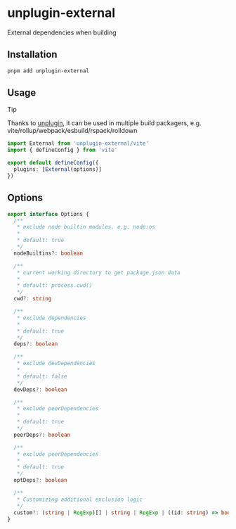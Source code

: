 # unplugin-external

External dependencies when building

## Installation

```bash
pnpm add unplugin-external
```

## Usage

> [!TIP]
> Thanks to [unplugin](https://unplugin.unjs.io/), it can be used in multiple build packagers, e.g. vite/rollup/webpack/esbuild/rspack/rolldown

```ts
import External from 'unplugin-external/vite'
import { defineConfig } from 'vite'

export default defineConfig({
  plugins: [External(options)]
})
```

## Options

```ts
export interface Options {
  /**
   * exclude node builtin modules, e.g. node:os
   *
   * default: true
   */
  nodeBuiltins?: boolean

  /**
   * current working directory to get package.json data
   *
   * default: process.cwd()
   */
  cwd?: string

  /**
   * exclude dependencies
   *
   * default: true
   */
  deps?: boolean

  /**
   * exclude devDependencies
   *
   * default: false
   */
  devDeps?: boolean

  /**
   * exclude peerDependencies
   *
   * default: true
   */
  peerDeps?: boolean

  /**
   * exclude peerDependencies
   *
   * default: true
   */
  optDeps?: boolean

  /**
   * Customizing additional exclusion logic
   */
  custom?: (string | RegExp)[] | string | RegExp | ((id: string) => boolean)
}
```
